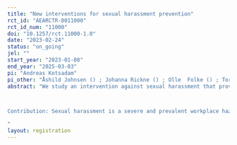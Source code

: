 ```yaml
---
title: "New interventions for sexual harassment prevention"
rct_id: "AEARCTR-0011000"
rct_id_num: "11000"
doi: "10.1257/rct.11000-1.0"
date: "2023-02-24"
status: "on_going"
jel: ""
start_year: "2023-01-08"
end_year: "2025-03-03"
pi: "Andreas Kotsadam"
pi_other: "Åshild Johnsen () ; Johanna Rickne () ; Olle  Folke () ; Torbjørn Hanson () "
abstract: "We study an intervention against sexual harassment that provides information on attitudes and job performance. We randomize the intervention across small rooms with military recruits in the boot camp of the Norwegian military. Outcome variables include sexual harassment prevalence and attitudes toward voicing disagreement with harassment when it occurs. An extended analysis studies attrition from the training to understand if our interventions can prevent occupational exit among women.

Contribution: Sexual harassment is a severe and prevalent workplace hazard. It is discrimination by law and a form of violence against women. Previous evaluations of the most common prevention policies have shown a lack of efficiency or even counterproductive results. We suggest a new prevention method and test its efficiency with randomized control trials. This produces new actionable knowledge for sexual harassment prevention. 
"
layout: registration
---
```


